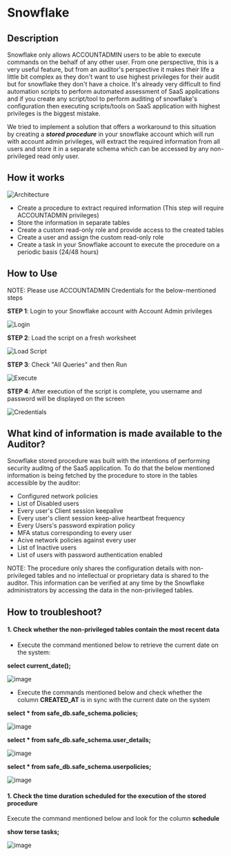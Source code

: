 # Snowflake

## Description

Snowflake only allows ACCOUNTADMIN users to be able to execute commands on the behalf of any other user. From one perspective, this is a very useful feature, but from an auditor's perspective it makes their life a little bit complex as they don't want to use highest privileges for their audit but for snowflake they don't have a choice. It's already very difficult to find automation scripts to perform automated assessment of SaaS applications and if you create any script/tool to perform auditing of snowflake's configuration then executing scripts/tools on SaaS application with highest privileges is the biggest mistake.

We tried to implement a solution that offers a workaround to this situation by creating a *_**stored procedure**_* in your snowflake account which will run with account admin privileges, will extract the required information from all users and store it in a separate schema which can be accessed by any non-privileged read only user.

## How it works

![Architecture](screenshots/SnowflakeArch.jpg)

- Create a procedure to extract required information (This step will require ACCOUNTADMIN privileges)
- Store the information in separate tables
- Create a custom read-only role and provide access to the created tables
- Create a user and assign the custom read-only role
- Create a task in your Snowflake account to execute the procedure on a periodic basis (24/48 hours)

## How to Use

NOTE: Please use ACCOUNTADMIN Credentials for the below-mentioned steps

**STEP 1**: Login to your Snowflake account with Account Admin privileges

![Login](screenshots/ss_snowflakeSignin.png)

**STEP 2**: Load the script on a fresh worksheet

![Load Script](screenshots/ss_loadScript.png)

**STEP 3**: Check "All Queries" and then Run

![Execute](screenshots/ss_runQueries.png)

**STEP 4**: After execution of the script is complete, you username and password will be displayed on the screen

![Credentials](screenshots/ss_userCredentials.png)

## What kind of information is made available to the Auditor?

Snowflake stored procedure was built with the intentions of performing security auditng of the SaaS application. To do that the below mentioned information is being fetched by the procedure to store in the tables accessible by the auditor:

- Configured network policies
- List of Disabled users
- Every user's Client session keepalive
- Every user's client session keep-alive heartbeat frequency
- Every Users's password expiration policy
- MFA status corresponding to every user
- Acive network policies against every user
- List of Inactive users
- List of users with password authentication enabled

NOTE: The procedure only shares the configuration details with non-privileged tables and no intellectual or proprietary data is shared to the auditor. This information can be verified at any time by the Snowflake administrators by accessing the data in the non-privileged tables.

## How to troubleshoot?

#### **1. Check whether the non-privileged tables contain the most recent data**

- Execute the command mentioned below to retrieve the current date on the system:

**select current_date();**

![image](https://user-images.githubusercontent.com/77711040/127531201-6d6e6e97-016f-4239-876d-fced370764b1.png)


- Execute the commands mentioned below and check whether the column **CREATED_AT** is in sync with the current date on the system

**select * from safe_db.safe_schema.policies;**

![image](https://user-images.githubusercontent.com/77711040/127531276-ee708cb9-c8a9-4636-8360-8b591b3397ad.png)

**select * from safe_db.safe_schema.user_details;**

![image](https://user-images.githubusercontent.com/77711040/127531355-2ff21689-257f-471f-9c34-670caa44008c.png)

**select * from safe_db.safe_schema.userpolicies;**

![image](https://user-images.githubusercontent.com/77711040/127531414-0b3f5be0-448d-4b22-b3a2-10db0ff63274.png)


#### **1. Check the time duration scheduled for the execution of the stored procedure**

Execute the command mentioned below and look for the column **schedule**

**show terse tasks;**

![image](https://user-images.githubusercontent.com/77711040/127534625-c8bc20ec-cbc0-4962-a900-6d58595f9ac6.png)


